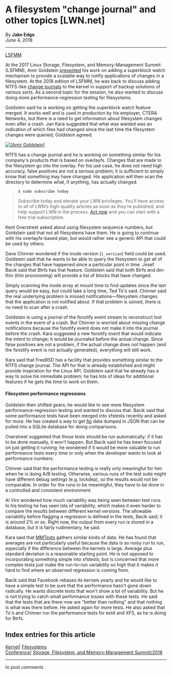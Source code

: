 # A filesystem "change journal" and other topics [LWN.net]

By **Jake Edge**  
June 4, 2018 

* * *

[LSFMM](/Articles/lsfmm2018/)

At the 2017 Linux Storage, Filesystem, and Memory-Management Summit (LSFMM), Amir Goldstein [presented](/Articles/718802/) his work on adding a superblock watch mechanism to provide a scalable way to notify applications of changes in a filesystem. At the 2018 edition of LSFMM, he was back to discuss adding NTFS-like [change journals](https://msdn.microsoft.com/en-us/library/windows/desktop/aa363798\(v=vs.85\).aspx) to the kernel in support of backup solutions of various sorts. As a second topic for the session, he also wanted to discuss doing more performance-regression testing for filesystems. 

Goldstein said he is working on getting the superblock watch feature merged. It works well and is used in production by his employer, CTERA Networks, but there is a need to get information about filesystem changes even after a crash. Jan Kara suggested that what was wanted was an indication of which files had changed since the last time the filesystem changes were queried; Goldstein agreed. 

[ ![\[Amir Goldstein\]](https://static.lwn.net/images/2018/lsf-goldstein-sm.jpg) ](/Articles/755292/)

NTFS has a change journal and he is working on something similar for his company's products that is based on overlayfs. Changes that are made to the filesystem go into the overlay. For his use case, he does not need high accuracy, false positives are not a serious problem; it is sufficient to simply know that something may have changed. His application will then scan the directory to determine what, if anything, has actually changed. 

> **`$ sudo subscribe today`**
> 
> Subscribe today and elevate your LWN privileges. You’ll have access to all of LWN’s high-quality articles as soon as they’re published, and help support LWN in the process. [Act now](https://lwn.net/Promo/nst-sudo/claim) and you can start with a free trial subscription. 

Kent Overstreet asked about using filesystem sequence numbers, but Goldstein said that not all filesystems have them. He is going to continue with his overlayfs-based plan, but would rather see a generic API that could be used by others. 

Dave Chinner wondered if the inode version (`i_version`) field could be used. Goldstein said that he wants to be able to query the filesystem to get all of the changes that have happened since a particular point in time. Josef Bacik said that Btrfs has that feature. Goldstein said that both Btrfs and dm-thin (thin provisioning) will provide a list of blocks that have changed. 

Simply scanning the inode array at mount time to find updates since the last query would be easy, but could take a long time, Ted Ts'o said. Chinner said the real underlying problem is missed notifications—filesystem changes that the application is not notified about. If that problem is solved, there is no need to scan after a crash. 

Goldstein is using a journal of the fsnotify event stream to reconstruct lost events in the event of a crash. But Chinner is worried about missing change notifications because the fsnotify event does not make it into the journal before the crash. Kara suggested a new fsnotify event that would indicate the intent to change; it would be journaled before the actual change. Since false positives are not a problem, if the actual change does not happen (and the fsnotify event is not actually generated), everything will still work. 

Kara said that FreeBSD has a facility that provides something similar to the NTFS change journal. The API for that is already established and might provide inspiration for the Linux API. Goldstein said that he already has a way to solve his immediate problem; he has lots of ideas for additional features if he gets the time to work on them. 

#### Filesystem performance regressions

Goldstein then shifted gears; he would like to see more filesystem performance-regression testing and wanted to discuss that. Bacik said that some performance tests have been merged into xfstests recently and asked for more. He has created a way to get [fio](http://fio.readthedocs.io/en/latest/fio_doc.html) data dumped in JSON that can be pulled into a SQLite database for doing comparisons. 

Overstreet suggested that those tests should be run automatically; if it has to be done manually, it won't happen. But Bacik said he has been focused on just getting it running; he wondered if it would be more valuable to run performance tests every time or only when the developer wants to look at performance numbers. 

Chinner said that the performance testing is really only meaningful for him when he is doing A/B testing. Otherwise, various runs of the test suite might have different debug settings (e.g. lockdep), so the results would not be comparable. In order for the runs to be meaningful, they have to be done in a controlled and consistent environment. 

Al Viro wondered how much variability was being seen between test runs. In his testing he has seen lots of variability, which makes it even harder to compare the results between different kernel versions. The allowable variability before flagging a regression is defined in the tests, Bacik said; it is around 2% or so. Right now, the output from every run is stored in a database, but it is fairly rudimentary, he said. 

Kara said that [MMTests](https://github.com/gormanm/mmtests) gathers similar kinds of data. He has found that averages are not particularly useful because the data is so noisy run to run, especially if the difference between the kernels is large. Average plus standard deviation is a reasonable starting point. He is not opposed to incorporating something simple into xfstests, but is concerned that more complex tests just make the run-to-run variability so high that it makes it hard to find where an observed regression is coming from. 

Bacik said that Facebook rebases its kernels yearly and he would like to have a simple test to be sure that the performance hasn't gone down radically. He wants discrete tests that won't show a lot of variability. But he is not trying to catch small performance losses with these tests. He said that the tests that are there now are "better than nothing" and that nothing is what was there before. He asked again for more tests. He also asked that Ts'o and Chinner run the performance tests for ext4 and XFS, as he is doing for Btrfs. 

  
Index entries for this article  
---  
[Kernel](/Kernel/Index)| [Filesystems](/Kernel/Index#Filesystems)  
[Conference](/Archives/ConferenceIndex/)| [Storage, Filesystem, and Memory-Management Summit/2018](/Archives/ConferenceIndex/#Storage_Filesystem_and_Memory-Management_Summit-2018)  
  


* * *

to post comments 
